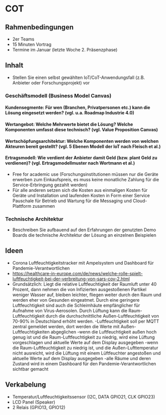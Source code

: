# COT
## Rahmenbedingungen
- 2er Teams
- 15 Minuten Vortrag
- Termine im Januar (letzte Woche 2. Präsenzphase)
## Inhalt
- Stellen Sie einen selbst gewählten IoT/CoT-Anwendungsfall (z.B. Anbieter oder Forschungsprojekt) vor
### Geschäftsmodell (Business Model Canvas)
#### Kundensegmente: Für wen (Branchen, Privatpersonen etc.) kann die Lösung eingesetzt werden? (vgl. u.a. Roadmap Industrie 4.0)
#### Wertangebot: Welche Mehrwerte bietet die Lösung? Welche Komponenten umfasst diese technisch? (vgl. Value Proposition Canvas)
#### Wertschöpfungsarchitektur: Welche Komponenten werden von welchen Akteuren bereit gestellt? (vgl. 5 Ebenen Modell der IoT nach Fleisch et al.)
#### Ertragsmodell: Wie verdient der Anbieter damit Geld (bzw. plant Geld zu verdienen)? (vgl. Ertragsmodellmuster nach Wortmann et al.)
- Free for academic use (Forschungsinstitutionen müssen nur die Geräte erwerben zum Einkaufspreis, es muss keine monatliche Zahlung für die Service-Erbringung gezahlt werden)
- Für alle anderen setzen sich die Kosten aus einmaligen Kosten für Geräte und Installation und laufenden Kosten in Form einer Service Pauschale für Betrieb und Wartung für die Messaging und Cloud-Plattform zusammen
### Technische Architektur
- Beschreiben Sie aufbauend auf den Erfahrungen der genutzten Demo Boards die technische Architektur der Lösung an einzelnen Beispielen
## Ideen
- Corona Luftfeuchtigkeitstracker mit Ampelsystem und Dashboard für Pandemie-Verantwortlichen
- https://healthcare-in-europe.com/de/news/welche-rolle-spielt-luftfeuchtigkeit-bei-der-verbreitung-von-sars-cov-2.html
- Grundsätzlich: Liegt die relative Luftfeuchtigkeit der Raumluft unter 40 Prozent, dann nehmen die von Infizierten ausgestoßenen Partikel weniger Wasser auf, bleiben leichter, fliegen weiter durch den Raum und werden eher von Gesunden eingeatmet. Durch eine geringere Luftfeuchtigkeit sind auch die Schleimhäute empfänglicher für Aufnahme von Virus-Aerosolen. Durch Lüftung kann die Raum-Luftfeuchtigkeit durch die durchschnittliche Außen-Luftfeuchtigkeit von 70-90% in Deutschland erhöht werden.
-Luftfeuchtigkeit soll per MQTT zentral gemeldet werden, dort werden die Werte mit Außen-Luftfeuchtigkeiten abgeglichen
-wenn die Luftfeuchtigkeit außen hoch genug ist und die Raum-Luftfeuchtigkeit zu niedrig, wird eine Lüftung vorgeschlagen und aktuelle Werte auf dem Display ausgegeben
-wenn die Raum-Luftfeuchtigkeit zu niedrig ist, und die Außen-Lufttemperatur nicht ausreicht, wird die Lüftung mit einem Lüftfeuchter angestoßen und aktuelle Werte auf dem Display ausgegeben
-alle Räume und deren Zustand wird in einem Dashboard für den Pandemie-Verantwortlichen sichtbar gemacht
## Verkabelung
- Temperatur/Luftfeuchtigkeitssensor (I2C, DATA GPIO21, CLK GPIO23)
- LCD Panel (Speaker)
- 2 Relais (GPIO13, GPIO12)


